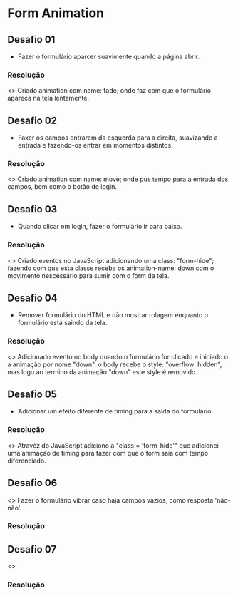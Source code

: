 # Form Animation

## Desafio 01
- Fazer o formulário aparcer suavimente quando a página abrir.
### Resolução
<> Criado animation com name: fade; onde faz com que o formulário apareca na tela lentamente.

## Desafio 02
- Faxer os campos entrarem da esquerda para a direita, suavizando a entrada e fazendo-os entrar em momentos distintos.
### Resolução
<> Criado animation com name: move; onde pus tempo para a entrada dos campos, bem como o botão de login.

## Desafio 03
- Quando clicar em login, fazer o formulário ir para baixo.
### Resolução
<> Criado eventos no JavaScript adicionando uma class: "form-hide"; fazendo com que esta classe receba os animation-name: down com o movimento nescessário para sumir com o form da tela.

## Desafio 04
- Remover formulário do HTML e não mostrar rolagem enquanto o formulário está saindo da tela.
### Resolução
<> Adicionado evento no body quando o formulário for clicado e iniciado o a animação por nome "down". o body recebe o style: "overflow: hidden", mas logo ao termino da animação "down" este style é removido.

## Desafio 05
- Adicionar um efeito diferente de timing para a saida do formulário. 
### Resolução
<> Atravéz do JavaScript adiciono a "class = 'form-hide'" que adicionei uma animação de timing para fazer com que o form saia com tempo diferenciado.

## Desafio 06
<> Fazer o formulário vibrar caso haja campos vazios, como resposta 'não-não'.
### Resolução


## Desafio 07
<>
### Resolução
